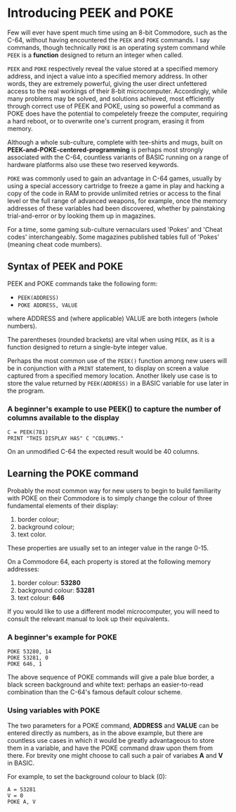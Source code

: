 # Introducing PEEK and POKE
Few will ever have spent much time using an 8-bit Commodore, such as the C-64, without having encountered the `PEEK` and `POKE` commands. I say commands, though technically `POKE` is an operating system command while `PEEK` is a **function** designed to return an integer when called.

`PEEK` and `POKE` respectively reveal the value stored at a specified memory address, and inject a value into a specified memory address. In other words, they are extremely powerful, giving the user direct unfettered access to the real workings of their 8-bit microcomputer. Accordingly, while many problems may be solved, and solutions achieved, most efficiently through correct use of PEEK and POKE, using so powerful a command as POKE does have the potential to compeletely freeze the computer, requiring a hard reboot, or to overwrite one's current program, erasing it from memory.

Although a whole sub-culture, complete with tee-shirts and mugs, built on **PEEK-and-POKE-centered-programming** is perhaps most strongly associated with the C-64, countless variants of BASIC running on a range of hardware platforms also use these two reserved keywords.

`POKE` was commonly used to gain an advantage in C-64 games, usually by using a special accessory cartridge to freeze a game in play and hacking a copy of the code in RAM to provide unlimited retries or access to the final level or the full range of advanced weapons, for example, once the memory addresses of these variables had been discovered, whether by painstaking trial-and-error or by looking them up in magazines.

For a time, some gaming sub-culture vernaculars used 'Pokes' and 'Cheat codes' interchangeably. Some magazines published tables full of 'Pokes' (meaning cheat code mumbers).

## Syntax of PEEK and POKE
PEEK and POKE commands take the following form:
- `PEEK(ADDRESS)`
- `POKE ADDRESS, VALUE`

where ADDRESS and (where applicable) VALUE are both integers (whole numbers).

The parentheses (rounded brackets) are vital when using `PEEK`, as it is a function designed to return a single-byte integer value.

Perhaps the most common use of the `PEEK()` function among new users will be in conjunction with a `PRINT` statement, to display on screen a value captured from a specified memory location.
Another likely use case is to store the value returned by `PEEK(ADDRESS)` in a BASIC variable for use later in the program.

### A beginner's example to use PEEK() to capture the number of columns available to the display
```BASIC
C = PEEK(781)
PRINT "THIS DISPLAY HAS" C "COLUMNS."
```

On an unmodified C-64 the expected result would be 40 columns.

## Learning the POKE command
Probably the most common way for new users to begin to build familiarity with POKE on their Commodore is to simply change the colour of three fundamental elements of their display:
1. border colour;
2. background colour;
3. text color.

These properties are usually set to an integer value in the range 0-15.

On a Commodore 64, each property is stored at the following memory addresses:
1. border colour: **53280**
2. background colour: **53281**
3. text colour: **646**

If you would like to use a different model microcomputer, you will need to consult the relevant manual to look up their equivalents.

### A beginner's example for POKE
``` BASIC
POKE 53280, 14
POKE 53281, 0
POKE 646, 1
```

The above sequence of POKE commands will give a pale blue border, a black screen background and white text: perhaps an easier-to-read combination than the C-64's famous default colour scheme.

### Using variables with POKE
The two parameters for a POKE command, **ADDRESS** and **VALUE** can be entered directly as numbers, as in the above example, but there are countless use cases in which it would be greatly advantageous to store them in a variable, and have the POKE command draw upon them from there. For brevity one might choose to call such a pair of variabes **A** and **V** in BASIC.

For example, to set the background colour to black (0):
``` BASIC
A = 53281
V = 0
POKE A, V
```
